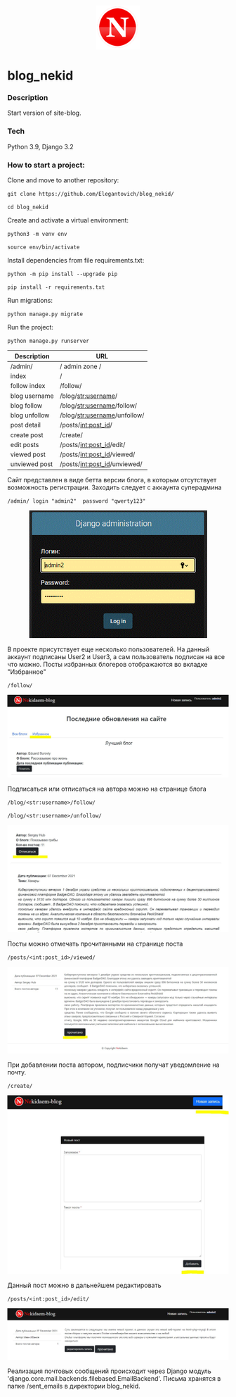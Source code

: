 <p align="center"><img src="https://github.com/Elegantovich/blog_nekid/blob/Elegantovich/blog_nekid/static/img/logo1.gif"></p>

# blog_nekid

### Description
Start version of site-blog.

### Tech
Python 3.9, Django 3.2

### How to start a project:

Clone and move to another repository:

```
git clone https://github.com/Elegantovich/blog_nekid/
```

```
cd blog_nekid
```

Create and activate a virtual environment:

```
python3 -m venv env
```

```
source env/bin/activate
```

Install dependencies from file requirements.txt:

```
python -m pip install --upgrade pip
```

```
pip install -r requirements.txt
```

Run migrations:

```
python manage.py migrate 
```

Run the project:

```
python manage.py runserver
```


| Description | URL |
| ------ | ------ |
| /admin/ | / admin zone /
| index | / |
| follow index | /follow/ |
| blog username | /blog/<str:username>/ |
| blog follow | /blog/<str:username>/follow/ |
| blog unfollow | /blog/<str:username>/unfollow/ |
| post detail | /posts/<int:post_id>/ |
| create post | /create/ |
| edit posts | /posts/<int:post_id>/edit/ |
| viewed post | /posts/<int:post_id>/viewed/ |
| unviewed post | /posts/<int:post_id>/unviewed/ |

Сайт представлен в виде бетта версии блога, в которым отсутствует возможность регистрации. Заходить следует с аккаунта суперадмина 

```
/admin/ login "admin2"  password "qwerty123"
```

<p align="center"><img src="https://github.com/Elegantovich/blog_nekid/blob/Elegantovich/blog_nekid/static/img/nekid2.JPG"></p>
В проекте присутствует еще несколько пользователей. На данный аккаунт подписаны User2 и User3, а сам пользователь подписан на все что можно. Посты избранных блогеров отображаются во вкладке "Избранное"

```
/follow/
```

<p align="center"><img src="https://github.com/Elegantovich/blog_nekid/blob/Elegantovich/blog_nekid/static/img/nekid3.JPG"></p>
Подписаться или отписаться на автора можно на странице блога

```
/blog/<str:username>/follow/
```

```
/blog/<str:username>/unfollow/
```

<p align="center"><img src="https://github.com/Elegantovich/blog_nekid/blob/Elegantovich/blog_nekid/static/img/nekid4.JPG"></p>
Посты можно отмечать прочитанными на странице поста

```
/posts/<int:post_id>/viewed/
```

<p align="center"><img src="https://github.com/Elegantovich/blog_nekid/blob/Elegantovich/blog_nekid/static/img/nekid5.JPG"></p>
При добавлении поста автором, подписчики получат уведомление на почту.

```
/create/
```

<p align="center"><img src="https://github.com/Elegantovich/blog_nekid/blob/Elegantovich/blog_nekid/static/img/nekid6.JPG"></p>
Данный пост можно в дальнейшем редактировать

```
/posts/<int:post_id>/edit/
```

<p align="center"><img src="https://github.com/Elegantovich/blog_nekid/blob/Elegantovich/blog_nekid/static/img/nekid7.JPG"></p>
Реализация почтовых сообщений происходит через Django модуль 'django.core.mail.backends.filebased.EmailBackend'.
Письма хранятся в папке /sent_emails в директории blog_nekid.

